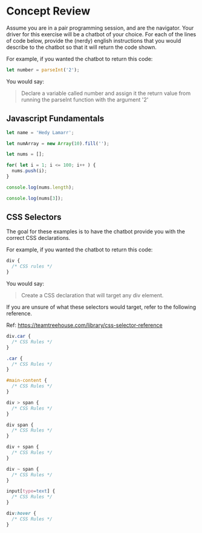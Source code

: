 # Concept Review

Assume you are in a pair programming session, and are the navigator. Your driver for this exercise will be a chatbot of your choice. For each of the lines of code below, provide the (nerdy) english instructions that you would describe to the chatbot so that it will return the code shown.

For example, if you wanted the chatbot to return this code:

```javascript
let number = parseInt('2');
```

You would say:
> Declare a variable called number and assign it the return value from running the parseInt function with the argument '2'

## Javascript Fundamentals

```javascript
let name = 'Hedy Lamarr';
```

```javascript
let numArray = new Array(10).fill('');
```

```javascript
let nums = [];

for( let i = 1; i <= 100; i++ ) {
  nums.push(i);
}
```

```javascript
console.log(nums.length);
```

```javascript
console.log(nums[3]);
```

## CSS Selectors

The goal for these examples is to have the chatbot provide you with the correct CSS declarations.

For example, if you wanted the chatbot to return this code:

```css
div {
  /* CSS rules */
}
```

You would say:
> Create a CSS declaration that will target any div element.

If you are unsure of what these selectors would target, refer to the following reference.

Ref: https://teamtreehouse.com/library/css-selector-reference

```css
div.car {
  /* CSS Rules */
}
```

```css
.car {
  /* CSS Rules */
}
```

```css
#main-content {
  /* CSS Rules */
}
```

```css
div > span {
  /* CSS Rules */
}
```

```css
div span {
  /* CSS Rules */
}
```

```css
div + span {
  /* CSS Rules */
}
```

```css
div ~ span {
  /* CSS Rules */
}
```

```css
input[type=text] {
  /* CSS Rules */
}
```

```css
div:hover {
  /* CSS Rules */
}
```
